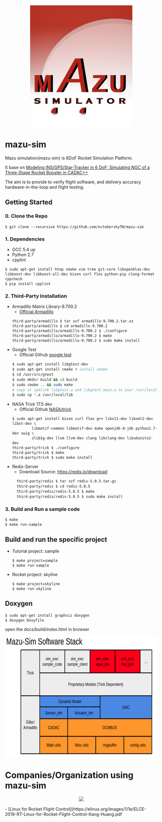 <p align=center>
<img src="docs/Mazu-sim_logo.jpg" alt="Mazu Logo" height=400px>
</p>

# mazu-sim

Mazu simulation(mazu-sim) is 6DoF Rocket Simulation Platform.

It base on [Modeling INS/GPS/Star-Tracker in 6 DoF: Simulating NGC of a Three-Stage Rocket Booster in CADAC++](https://www.amazon.com/Modeling-INS-GPS-Star-Tracker-DoF/dp/1518899315)

The aim is to provide to verify flight software, and delivery accuracy hardware-in-the-loop and flight testing.

## Getting Started
### 0. Clone the Repo
```
$ git clone --recursive https://github.com/octoberskyTW/mazu-sim
```
### 1. Dependencies
 - GCC 5.4 up
 - Python 2.7
 - cpplint
```
$ sudo apt-get install htop cmake vim tree git-core libopenblas-dev libboost-dev libboost-all-dev bison curl flex python-pip clang-format cppcheck
$ pip install cpplint
```

### 2. Third-Party Installation
 - Armadillo Matrix Library-9.700.2
   - [Official Armadillo](http://arma.sourceforge.net/)
   ```
   third-party/armadillo $ tar xvf armadillo-9.700.2.tar.xz
   third-party/armadillo $ cd armadillo-9.700.2
   third-party/armadillo/armadillo-9.700.2 $ ./configure
   third-party/armadillo/armadillo-9.700.2 $ make
   third-party/armadillo/armadillo-9.700.2 $ sudo make install
   ``` 
- Google Test
  - Official Github [google test](https://github.com/google/googletest)
  ```bash
  $ sudo apt-get install libgtest-dev
  $ sudo apt-get install cmake # install cmake
  $ cd /usr/src/gtest
  $ sudo mkdir build && cd build
  $ sudo cmake .. && sudo make
  # copy or symlink libgtest.a and libgtest_main.a to your /usr/local/lib folder
  $ sudo cp *.a /usr/local/lib
  ```
 - NASA Trick 17.5 dev
   - Official Github [NASA/trick](https://github.com/nasa/trick)
   ```
   $ sudo apt-get install bison curl flex g++ libx11-dev libxml2-dev libxt-dev \
            libmotif-common libmotif-dev make openjdk-8-jdk python2.7-dev swig \
            zlib1g-dev llvm llvm-dev clang libclang-dev libudunits2-dev
   third-party/trick $ ./configure
   third-party/trick $ make
   third-party/trick $ sudo make install
   ```
- Redis-Server
  - Download Source: https://redis.io/download
  ```bash
    third-party/redis $ tar xzf redis-5.0.5.tar.gz
    third-party/redis $ cd redis-5.0.5
    third-party/redis/redis-5.0.5 $ make
    third-party/redis/redis-5.0.5 $ sudo make install
  ```
### 3. Build and Run a sample code
```
$ make
$ make run-sample
```

## Build and run the specific project
- Tutorial project: sample
  ```
  $ make project=sample
  $ make run-sample
  ```
- Rocket project: skyline
  ```
  $ make project=skyline
  $ make run-skyline
  ```
## Doxygen
```
$ sudo apt-get install graphviz doxygen
$ doxygen Doxyfile
```
open the docs/build/index.html in browser

<p align=center>
<img src="docs/mazu-sim_software_stack.png" alt="Software Stack" height=400px>
</p>

# Companies/Organization using mazu-sim
<p align=center>
<img src="https://scontent.ftpe8-1.fna.fbcdn.net/v/t31.0-8/1796904_588326357979241_7725115450624607776_o.png?_nc_cat=105&_nc_sid=09cbfe&_nc_ohc=Fu1zcfz43HoAX-mgu6V&_nc_ht=scontent.ftpe8-1.fna&oh=5a9de391e58a5dfa10c971abcae1957c&oe=5F7D22DE" height=200px>
</p>
- [Linux for Rocket Flight Control](https://elinux.org/images/1/1e/ELCE-2019-RT-Linux-for-Rocket-Flight-Control-Kang-Huang.pdf
